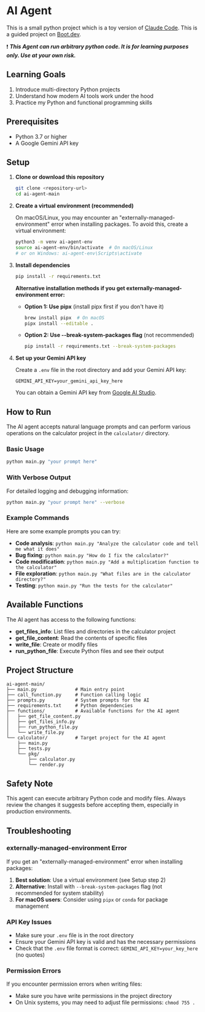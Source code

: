 # AI Agent

This is a small python project which is a toy version of [Claude Code](https://www.anthropic.com/claude-code).
This is a guided project on [Boot.dev](https://www.boot.dev).

:exclamation: **_This Agent can run arbitrary python code. It is for learning purposes only. Use at your own risk._**

## Learning Goals

1. Introduce multi-directory Python projects
2. Understand how modern AI tools work under the hood
3. Practice my Python and functional programming skills

## Prerequisites

- Python 3.7 or higher
- A Google Gemini API key

## Setup

1. **Clone or download this repository**
   ```bash
   git clone <repository-url>
   cd ai-agent-main
   ```

2. **Create a virtual environment (recommended)**
   
   On macOS/Linux, you may encounter an "externally-managed-environment" error when installing packages. To avoid this, create a virtual environment:
   
   ```bash
   python3 -m venv ai-agent-env
   source ai-agent-env/bin/activate  # On macOS/Linux
   # or on Windows: ai-agent-env\Scripts\activate
   ```

3. **Install dependencies**
   ```bash
   pip install -r requirements.txt
   ```
   
   **Alternative installation methods if you get externally-managed-environment error:**
   
   - **Option 1: Use pipx** (install pipx first if you don't have it)
     ```bash
     brew install pipx  # On macOS
     pipx install --editable .
     ```
   
   - **Option 2: Use --break-system-packages flag** (not recommended)
     ```bash
     pip install -r requirements.txt --break-system-packages
     ```

4. **Set up your Gemini API key**
   
   Create a `.env` file in the root directory and add your Gemini API key:
   ```
   GEMINI_API_KEY=your_gemini_api_key_here
   ```
   
   You can obtain a Gemini API key from [Google AI Studio](https://aistudio.google.com/app/apikey).

## How to Run

The AI agent accepts natural language prompts and can perform various operations on the calculator project in the `calculator/` directory.

### Basic Usage

```bash
python main.py "your prompt here"
```

### With Verbose Output

For detailed logging and debugging information:

```bash
python main.py "your prompt here" --verbose
```

### Example Commands

Here are some example prompts you can try:

- **Code analysis**: `python main.py "Analyze the calculator code and tell me what it does"`
- **Bug fixing**: `python main.py "How do I fix the calculator?"`
- **Code modification**: `python main.py "Add a multiplication function to the calculator"`
- **File exploration**: `python main.py "What files are in the calculator directory?"`
- **Testing**: `python main.py "Run the tests for the calculator"`

## Available Functions

The AI agent has access to the following functions:

- **get_files_info**: List files and directories in the calculator project
- **get_file_content**: Read the contents of specific files
- **write_file**: Create or modify files
- **run_python_file**: Execute Python files and see their output

## Project Structure

```
ai-agent-main/
├── main.py              # Main entry point
├── call_function.py     # Function calling logic
├── prompts.py           # System prompts for the AI
├── requirements.txt     # Python dependencies
├── functions/           # Available functions for the AI agent
│   ├── get_file_content.py
│   ├── get_files_info.py
│   ├── run_python_file.py
│   └── write_file.py
└── calculator/          # Target project for the AI agent
    ├── main.py
    ├── tests.py
    └── pkg/
        ├── calculator.py
        └── render.py
```

## Safety Note

This agent can execute arbitrary Python code and modify files. Always review the changes it suggests before accepting them, especially in production environments.

## Troubleshooting

### externally-managed-environment Error

If you get an "externally-managed-environment" error when installing packages:

1. **Best solution**: Use a virtual environment (see Setup step 2)
2. **Alternative**: Install with `--break-system-packages` flag (not recommended for system stability)
3. **For macOS users**: Consider using `pipx` or `conda` for package management

### API Key Issues

- Make sure your `.env` file is in the root directory
- Ensure your Gemini API key is valid and has the necessary permissions
- Check that the `.env` file format is correct: `GEMINI_API_KEY=your_key_here` (no quotes)

### Permission Errors

If you encounter permission errors when writing files:
- Make sure you have write permissions in the project directory
- On Unix systems, you may need to adjust file permissions: `chmod 755 .`
